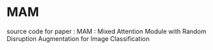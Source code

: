 # MAM
source code for paper : MAM : Mixed Attention Module with Random Disruption Augmentation for Image Classification
